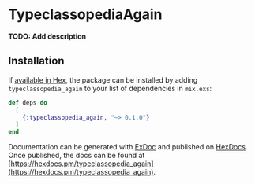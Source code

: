 # TypeclassopediaAgain

**TODO: Add description**

## Installation

If [available in Hex](https://hex.pm/docs/publish), the package can be installed
by adding `typeclassopedia_again` to your list of dependencies in `mix.exs`:

```elixir
def deps do
  [
    {:typeclassopedia_again, "~> 0.1.0"}
  ]
end
```

Documentation can be generated with [ExDoc](https://github.com/elixir-lang/ex_doc)
and published on [HexDocs](https://hexdocs.pm). Once published, the docs can
be found at [https://hexdocs.pm/typeclassopedia_again](https://hexdocs.pm/typeclassopedia_again).

